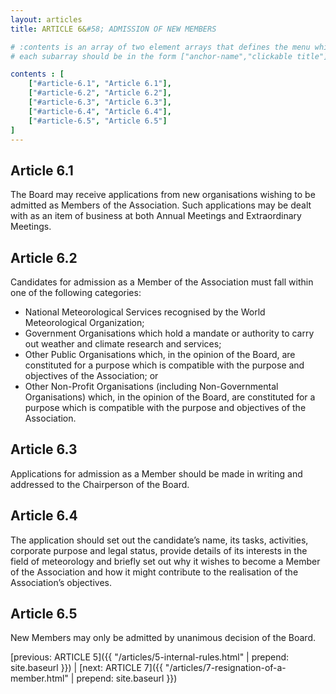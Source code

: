 ```yaml
---
layout: articles
title: ARTICLE 6&#58; ADMISSION OF NEW MEMBERS

# :contents is an array of two element arrays that defines the menu which appears in the masthead
# each subarray should be in the form ["anchor-name","clickable title"]

contents : [
    ["#article-6.1", "Article 6.1"],
    ["#article-6.2", "Article 6.2"],
    ["#article-6.3", "Article 6.3"],
    ["#article-6.4", "Article 6.4"],
    ["#article-6.5", "Article 6.5"]
]
---
```


<h2 id="article-6.1">Article 6.1</h2>

The Board may receive applications from new organisations wishing to be admitted as Members of the Association. Such applications may be dealt with as an item of business at both Annual Meetings and Extraordinary Meetings.

<h2 id="article-6.2">Article 6.2</h2>

Candidates for admission as a Member of the Association must fall within one of the following categories:

* National Meteorological Services recognised by the World Meteorological Organization;
* Government Organisations which hold a mandate or authority to carry out weather and climate research and services;
* Other Public Organisations which, in the opinion of the Board, are constituted for a purpose which is compatible with the purpose and objectives of the Association; or
* Other Non-Profit Organisations (including Non-Governmental Organisations) which, in the opinion of the Board, are constituted for a purpose which is compatible with the purpose and objectives of the Association.

<h2 id="article-6.3">Article 6.3</h2>

Applications for admission as a Member should be made in writing and addressed to the Chairperson of the Board.

<h2 id="article-6.4">Article 6.4</h2>

The application should set out the candidate’s name, its tasks, activities, corporate purpose and legal status, provide details of its interests in the field of meteorology and briefly set out why it wishes to become a Member of the Association and how it might contribute to the realisation of the Association’s objectives.

<h2 id="article-6.5">Article 6.5</h2>

New Members may only be admitted by unanimous decision of the Board.

[previous: ARTICLE 5]({{ "/articles/5-internal-rules.html" | prepend: site.baseurl }}) \| [next: ARTICLE 7]({{ "/articles/7-resignation-of-a-member.html" | prepend: site.baseurl }})